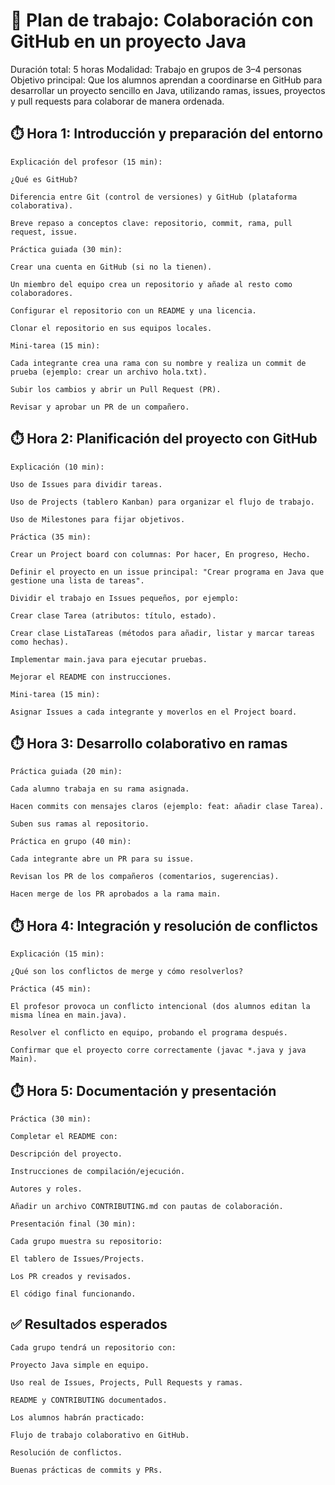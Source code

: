 # 📘 Plan de trabajo: Colaboración con GitHub en un proyecto Java 

Duración total: 5 horas 
 Modalidad: Trabajo en grupos de 3–4 personas 
 Objetivo principal: Que los alumnos aprendan a coordinarse en GitHub para desarrollar un proyecto sencillo en Java, utilizando ramas, issues, proyectos y pull requests para colaborar de manera ordenada. 

 

## ⏱️ Hora 1: Introducción y preparación del entorno 

    Explicación del profesor (15 min): 

    ¿Qué es GitHub? 

    Diferencia entre Git (control de versiones) y GitHub (plataforma colaborativa). 

    Breve repaso a conceptos clave: repositorio, commit, rama, pull request, issue. 

    Práctica guiada (30 min): 

    Crear una cuenta en GitHub (si no la tienen). 

    Un miembro del equipo crea un repositorio y añade al resto como colaboradores. 

    Configurar el repositorio con un README y una licencia. 

    Clonar el repositorio en sus equipos locales. 

    Mini-tarea (15 min): 

    Cada integrante crea una rama con su nombre y realiza un commit de prueba (ejemplo: crear un archivo hola.txt). 

    Subir los cambios y abrir un Pull Request (PR). 

    Revisar y aprobar un PR de un compañero. 

 

## ⏱️ Hora 2: Planificación del proyecto con GitHub 

    Explicación (10 min): 

    Uso de Issues para dividir tareas. 

    Uso de Projects (tablero Kanban) para organizar el flujo de trabajo. 

    Uso de Milestones para fijar objetivos. 

    Práctica (35 min): 

    Crear un Project board con columnas: Por hacer, En progreso, Hecho. 

    Definir el proyecto en un issue principal: "Crear programa en Java que gestione una lista de tareas". 

    Dividir el trabajo en Issues pequeños, por ejemplo: 

    Crear clase Tarea (atributos: título, estado). 

    Crear clase ListaTareas (métodos para añadir, listar y marcar tareas como hechas). 

    Implementar main.java para ejecutar pruebas. 

    Mejorar el README con instrucciones. 

    Mini-tarea (15 min): 

    Asignar Issues a cada integrante y moverlos en el Project board. 

 

## ⏱️ Hora 3: Desarrollo colaborativo en ramas 

    Práctica guiada (20 min): 

    Cada alumno trabaja en su rama asignada. 

    Hacen commits con mensajes claros (ejemplo: feat: añadir clase Tarea). 

    Suben sus ramas al repositorio. 

    Práctica en grupo (40 min): 

    Cada integrante abre un PR para su issue. 

    Revisan los PR de los compañeros (comentarios, sugerencias). 

    Hacen merge de los PR aprobados a la rama main. 

 

## ⏱️ Hora 4: Integración y resolución de conflictos 

    Explicación (15 min): 

    ¿Qué son los conflictos de merge y cómo resolverlos? 

    Práctica (45 min): 

    El profesor provoca un conflicto intencional (dos alumnos editan la misma línea en main.java). 

    Resolver el conflicto en equipo, probando el programa después. 

    Confirmar que el proyecto corre correctamente (javac *.java y java Main). 

 

## ⏱️ Hora 5: Documentación y presentación 

    Práctica (30 min): 

    Completar el README con: 

    Descripción del proyecto. 

    Instrucciones de compilación/ejecución. 

    Autores y roles. 

    Añadir un archivo CONTRIBUTING.md con pautas de colaboración. 

    Presentación final (30 min): 

    Cada grupo muestra su repositorio: 

    El tablero de Issues/Projects. 

    Los PR creados y revisados. 

    El código final funcionando. 

 

## ✅ Resultados esperados 

    Cada grupo tendrá un repositorio con: 

    Proyecto Java simple en equipo. 

    Uso real de Issues, Projects, Pull Requests y ramas. 

    README y CONTRIBUTING documentados. 

    Los alumnos habrán practicado: 

    Flujo de trabajo colaborativo en GitHub. 

    Resolución de conflictos. 

    Buenas prácticas de commits y PRs. 